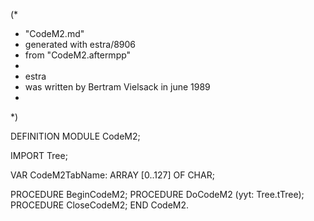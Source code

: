 (*
 *	"CodeM2.md"
 *	generated with estra/8906
 *	from "CodeM2.aftermpp"
 *
 *	estra 
 *	was written by Bertram Vielsack in june 1989
 *
 *)

DEFINITION MODULE CodeM2;

IMPORT Tree;

VAR CodeM2TabName: ARRAY [0..127] OF CHAR;

PROCEDURE BeginCodeM2;
PROCEDURE DoCodeM2 (yyt: Tree.tTree);
PROCEDURE CloseCodeM2;
END CodeM2.
